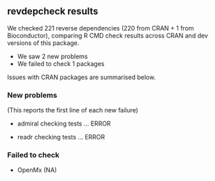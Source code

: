 ## revdepcheck results

We checked 221 reverse dependencies (220 from CRAN + 1 from Bioconductor), comparing R CMD check results across CRAN and dev versions of this package.

 * We saw 2 new problems
 * We failed to check 1 packages

Issues with CRAN packages are summarised below.

### New problems
(This reports the first line of each new failure)

* admiral
  checking tests ... ERROR

* readr
  checking tests ... ERROR

### Failed to check

* OpenMx (NA)
